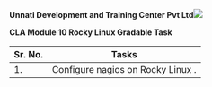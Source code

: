 ﻿**Unnati Development and Training Center Pvt Ltd![](Aspose.Words.60ce665b-d34d-4918-b9d0-4fd7c0f2eb2d.001.png)**

**CLA Module 10 Rocky Linux Gradable Task**



|**Sr. No.**|**Tasks**|
| - | - |
|1\.|Configure nagios on Rocky Linux .|


